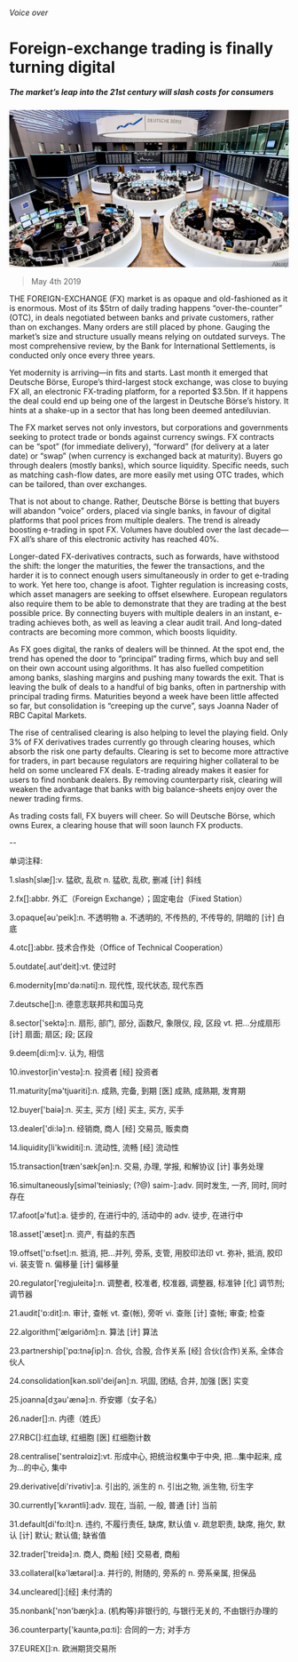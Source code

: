 ###### Voice over

# Foreign-exchange trading is finally turning digital 

##### The market’s leap into the 21st century will slash costs for consumers 

![image](images/20190504_fnp503.jpg) 

> May 4th 2019 

THE FOREIGN-EXCHANGE (FX) market is as opaque and old-fashioned as it is enormous. Most of its $5trn of daily trading happens “over-the-counter” (OTC), in deals negotiated between banks and private customers, rather than on exchanges. Many orders are still placed by phone. Gauging the market’s size and structure usually means relying on outdated surveys. The most comprehensive review, by the Bank for International Settlements, is conducted only once every three years.  

Yet modernity is arriving—in fits and starts. Last month it emerged that Deutsche Börse, Europe’s third-largest stock exchange, was close to buying FX all, an electronic FX-trading platform, for a reported $3.5bn. If it happens the deal could end up being one of the largest in Deutsche Börse’s history. It hints at a shake-up in a sector that has long been deemed antediluvian.  

The FX market serves not only investors, but corporations and governments seeking to protect trade or bonds against currency swings. FX contracts can be “spot” (for immediate delivery), “forward” (for delivery at a later date) or “swap” (when currency is exchanged back at maturity). Buyers go through dealers (mostly banks), which source liquidity. Specific needs, such as matching cash-flow dates, are more easily met using OTC trades, which can be tailored, than over exchanges.  

That is not about to change. Rather, Deutsche Börse is betting that buyers will abandon “voice” orders, placed via single banks, in favour of digital platforms that pool prices from multiple dealers. The trend is already boosting e-trading in spot FX. Volumes have doubled over the last decade—FX all’s share of this electronic activity has reached 40%. 

Longer-dated FX-derivatives contracts, such as forwards, have withstood the shift: the longer the maturities, the fewer the transactions, and the harder it is to connect enough users simultaneously in order to get e-trading to work. Yet here too, change is afoot. Tighter regulation is increasing costs, which asset managers are seeking to offset elsewhere. European regulators also require them to be able to demonstrate that they are trading at the best possible price. By connecting buyers with multiple dealers in an instant, e-trading achieves both, as well as leaving a clear audit trail. And long-dated contracts are becoming more common, which boosts liquidity. 

As FX goes digital, the ranks of dealers will be thinned. At the spot end, the trend has opened the door to “principal” trading firms, which buy and sell on their own account using algorithms. It has also fuelled competition among banks, slashing margins and pushing many towards the exit. That is leaving the bulk of deals to a handful of big banks, often in partnership with principal trading firms. Maturities beyond a week have been little affected so far, but consolidation is “creeping up the curve”, says Joanna Nader of RBC Capital Markets.  

The rise of centralised clearing is also helping to level the playing field. Only 3% of FX derivatives trades currently go through clearing houses, which absorb the risk one party defaults. Clearing is set to become more attractive for traders, in part because regulators are requiring higher collateral to be held on some uncleared FX deals. E-trading already makes it easier for users to find nonbank dealers. By removing counterparty risk, clearing will weaken the advantage that banks with big balance-sheets enjoy over the newer trading firms. 

As trading costs fall, FX buyers will cheer. So will Deutsche Börse, which owns Eurex, a clearing house that will soon launch FX products. 

-- 

 单词注释:

1.slash[slæʃ]:v. 猛砍, 乱砍 n. 猛砍, 乱砍, 删减 [计] 斜线 

2.fx[]:abbr. 外汇（Foreign Exchange）；固定电台（Fixed Station） 

3.opaque[әu'peik]:n. 不透明物 a. 不透明的, 不传热的, 不传导的, 阴暗的 [计] 白底 

4.otc[]:abbr. 技术合作处（Office of Technical Cooperation） 

5.outdate[.aut'deit]:vt. 使过时 

6.modernity[mɒ'dә:nәti]:n. 现代性, 现代状态, 现代东西 

7.deutsche[]:n. 德意志联邦共和国马克 

8.sector['sektә]:n. 扇形, 部门, 部分, 函数尺, 象限仪, 段, 区段 vt. 把...分成扇形 [计] 扇面; 扇区; 段; 区段 

9.deem[di:m]:v. 认为, 相信 

10.investor[in'vestә]:n. 投资者 [经] 投资者 

11.maturity[mә'tjuәriti]:n. 成熟, 完备, 到期 [医] 成熟, 成熟期, 发育期 

12.buyer['baiә]:n. 买主, 买方 [经] 买主, 买方, 买手 

13.dealer['di:lә]:n. 经销商, 商人 [经] 交易员, 贩卖商 

14.liquidity[li'kwiditi]:n. 流动性, 流畅 [经] 流动性 

15.transaction[træn'sækʃәn]:n. 交易, 办理, 学报, 和解协议 [计] 事务处理 

16.simultaneously[simәl'teiniәsly; (?@) saim-]:adv. 同时发生, 一齐, 同时, 同时存在 

17.afoot[ә'fut]:a. 徒步的, 在进行中的, 活动中的 adv. 徒步, 在进行中 

18.asset['æset]:n. 资产, 有益的东西 

19.offset['ɒ:fset]:n. 抵消, 把...并列, 旁系, 支管, 用胶印法印 vt. 弥补, 抵消, 胶印 vi. 装支管 n. 偏移量 [计] 偏移量 

20.regulator['regjuleitә]:n. 调整者, 校准者, 校准器, 调整器, 标准钟 [化] 调节剂; 调节器 

21.audit['ɒ:dit]:n. 审计, 查帐 vt. 查(帐), 旁听 vi. 查账 [计] 查帐; 审查; 检查 

22.algorithm['ælgәriðm]:n. 算法 [计] 算法 

23.partnership['pɑ:tnәʃip]:n. 合伙, 合股, 合作关系 [经] 合伙(合作)关系, 全体合伙人 

24.consolidation[kәn.sɒli'deiʃәn]:n. 巩固, 团结, 合并, 加强 [医] 实变 

25.joanna[dʒәu'ænә]:n. 乔安娜（女子名） 

26.nader[]:n. 内德（姓氏） 

27.RBC[]:红血球, 红细胞 [医] 红细胞计数 

28.centralise['sentrәlɑiz]:vt. 形成中心, 把统治权集中于中央, 把...集中起来, 成为...的中心, 集中 

29.derivative[di'rivәtiv]:a. 引出的, 派生的 n. 引出之物, 派生物, 衍生字 

30.currently['kʌrәntli]:adv. 现在, 当前, 一般, 普通 [计] 当前 

31.default[di'fɒ:lt]:n. 违约, 不履行责任, 缺席, 默认值 v. 疏怠职责, 缺席, 拖欠, 默认 [计] 默认; 默认值; 缺省值 

32.trader['treidә]:n. 商人, 商船 [经] 交易者, 商船 

33.collateral[kә'lætәrәl]:a. 并行的, 附随的, 旁系的 n. 旁系亲属, 担保品 

34.uncleared[]:[经] 未付清的 

35.nonbank['nɔn'bæŋk]:a. (机构等)非银行的, 与银行无关的, 不由银行办理的 

36.counterparty['kauntə,pɑ:ti]: 合同的一方; 对手方 

37.EUREX[]:n. 欧洲期货交易所 

